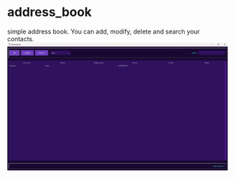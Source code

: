# address_book
simple address book. You can add, modify, delete and search your contacts.
![addressbook_scr](address_book.png "addressbook_screenshot")
